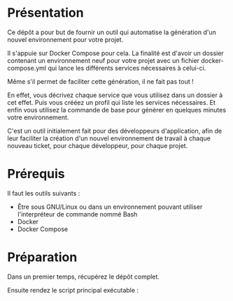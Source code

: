 # Présentation

Ce dépôt a pour but de fournir un outil qui automatise la génération d'un nouvel environnement pour votre projet.

Il s'appuie sur Docker Compose pour cela. La finalité est d'avoir un dossier contenant un environnement neuf pour votre projet avec un fichier docker-compose.yml qui lance les différents services nécessaires à celui-ci.

Même s'il permet de faciliter cette génération, il ne fait pas tout !

En effet, vous décrivez chaque service que vous utilisez dans un dossier à cet effet. Puis vous crééez un profil qui liste les services nécessaires. Et enfin vous utilisez la commande de base pour générer en quelques minutes votre environnement.

C'est un outil initialement fait pour des développeurs d'application, afin de leur faciliter la création d'un nouvel environnement de travail à chaque nouveau ticket, pour chaque développeur, pour chaque projet.

# Prérequis

Il faut les outils suivants : 

* Être sous GNU/Linux ou dans un environnement pouvant utiliser l'interpréteur de commande nommé Bash
* Docker
* Docker Compose

# Préparation

Dans un premier temps, récupérez le dépôt complet.

Ensuite rendez le script principal exécutable : 

```bash
chmod +x genese
```

# Utilisation

La commande de base initie l'affichage d'une aide : 

```
bash genese
```

Options disponibles : 

- `-h`, `--help` : Affichage de l'aide contextuelle
- `-i`, `--instance` : Liste des instances installées
- `-l`, `--liste` : Liste des profils disponibles
- `-p <nom>`, `--profil <nom>` : Utilise le profil `<nom>` comme base de déploiement
- `-s <nom>`, `--supprime <nom>` : Supprime l'instance `<nom>`

# Variables d'environnement

## Concernant l'application

L'utilisation de variables d'environnement permettent de personnaliser le comportement de l'outil.

- `NOM_FICHIER_SERVICE` : Nom du fichier décrivant un service (dans le dossier `REP_SERVICES`). Valeur par défaut : `description.yml`
- `PROFIL` : Nom du profil par défaut. Valeur par défaut : `defaut`
- `REP_INSTANCES` : Chemin vers le répertoire où installer les instances générées par le logiciel. Valeur par défaut : `./instances`
- `REP_PROFILS` : Chemin vers le répertoire qui contient les profils à utiliser. Valeur par défaut : `./profils`
- `REP_SERVICES` : Chemin vers le répertoire qui contient les services à utiliser. Valeur par défaut : `./services`

## Concernant les exemples de services fournis

- `PORT_ADMINER` : Port d'écoute du service Adminer. Si non renseigné, Docker utiliser un port aléatoire disponible

# Licence

Ce logiciel est concédé sous [licence EUPL, version 1.2 uniquement](https://joinup.ec.europa.eu/collection/eupl/eupl-text-eupl-12).

# Contact

Le projet est disponible sur [la page Github du projet genese](https://github.com/blankoworld/genese).
